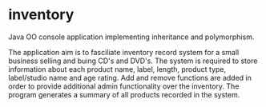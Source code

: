 # inventory
Java OO console application implementing inheritance and polymorphism.

The application aim is to fasciliate inventory record system for a small business selling and buing CD's and DVD's.
The system is required to store information about each product name, label, length, product type, label/studio name and age rating.
Add and remove functions are added in order to provide additional admin functionality over the inventory.
The program generates a summary of all products recorded in the system.
